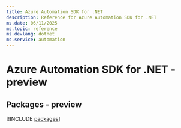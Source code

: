 ```yaml
---
title: Azure Automation SDK for .NET
description: Reference for Azure Automation SDK for .NET
ms.date: 06/11/2025
ms.topic: reference
ms.devlang: dotnet
ms.service: automation
---
```

# Azure Automation SDK for .NET - preview
## Packages - preview
[!INCLUDE [packages](automation-index.md)]